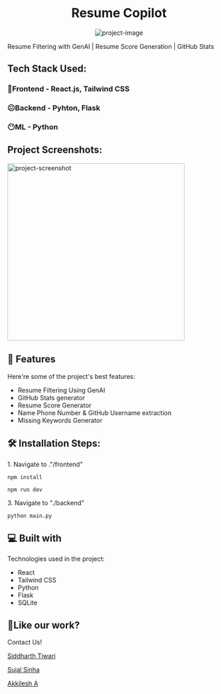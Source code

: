 <h1 align="center" id="title">Resume Copilot</h1>

<p align="center"><img src="https://socialify.git.ci/Akkilesh-A/resume-copilot/image?description=1&amp;descriptionEditable=Here%20To%20lessen%20your%20burden!&amp;font=Source%20Code%20Pro&amp;language=1&amp;name=1&amp;pattern=Formal%20Invitation&amp;stargazers=1&amp;theme=Light" alt="project-image"></p>

<p id="description">Resume Filtering with GenAI | Resume Score Generation | GitHub Stats</p>

## Tech Stack Used:
### 🤩Frontend - React.js, Tailwind CSS
### 😐Backend - Pyhton, Flask
### 😶ML - Python

<h2>Project Screenshots:</h2>

<img src="" alt="project-screenshot" width="400" height="400/">

  
  
<h2>🧐 Features</h2>

Here're some of the project's best features:

*   Resume Filtering Using GenAI
*   GitHub Stats generator
*   Resume Score Generator
*   Name Phone Number & GitHub Username extraction
*   Missing Keywords Generator

<h2>🛠️ Installation Steps:</h2>

<p>1. Navigate to ."/frontend"</p>

```
npm install 
```

```
npm run dev
```

<p>3. Navigate to "./backend"</p>

```
python main.py
```

  
  
<h2>💻 Built with</h2>

Technologies used in the project:

*   React
*   Tailwind CSS
*   Python
*   Flask
*   SQLite

<h2>💖Like our work?</h2>

Contact Us! 

<a href="https://www.linkedin.com/in/sidddharthtiwari/"><p> Siddharth Tiwari</p></a>
<a href="https://www.linkedin.com/in/sujal-sinha/"><p> Sujal Sinha</p></a>
<a href="https://www.linkedin.com/in/akkilesh-a-620561275/"><p> Akkilesh A</p></a>

